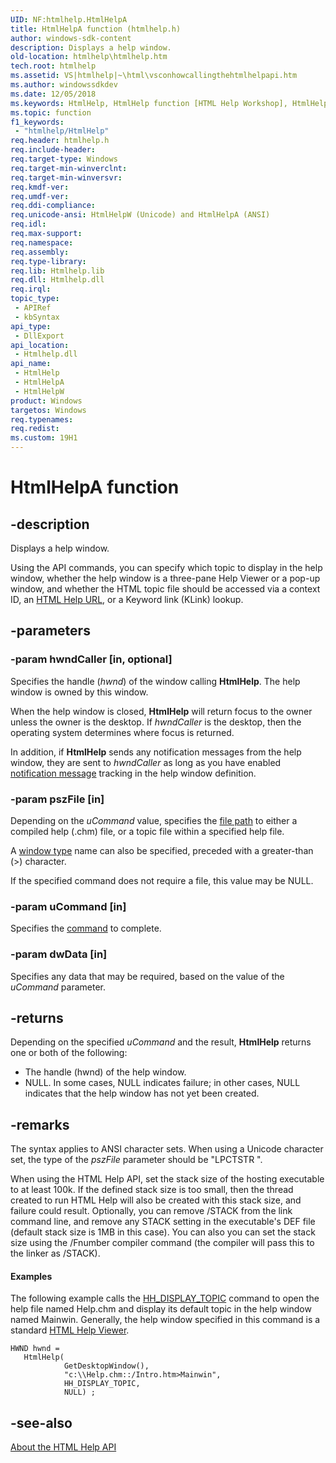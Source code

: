 ```yaml
---
UID: NF:htmlhelp.HtmlHelpA
title: HtmlHelpA function (htmlhelp.h)
author: windows-sdk-content
description: Displays a help window.
old-location: htmlhelp\htmlhelp.htm
tech.root: htmlhelp
ms.assetid: VS|htmlhelp|~\html\vsconhowcallingthehtmlhelpapi.htm
ms.author: windowssdkdev
ms.date: 12/05/2018
ms.keywords: HtmlHelp, HtmlHelp function [HTML Help Workshop], HtmlHelpA, HtmlHelpW, htmlhelp.htmlhelp, htmlhelp/HtmlHelp, htmlhelp/HtmlHelpA, htmlhelp/HtmlHelpW
ms.topic: function
f1_keywords: 
 - "htmlhelp/HtmlHelp"
req.header: htmlhelp.h
req.include-header: 
req.target-type: Windows
req.target-min-winverclnt: 
req.target-min-winversvr: 
req.kmdf-ver: 
req.umdf-ver: 
req.ddi-compliance: 
req.unicode-ansi: HtmlHelpW (Unicode) and HtmlHelpA (ANSI)
req.idl: 
req.max-support: 
req.namespace: 
req.assembly: 
req.type-library: 
req.lib: Htmlhelp.lib
req.dll: Htmlhelp.dll
req.irql: 
topic_type:
 - APIRef
 - kbSyntax
api_type:
 - DllExport
api_location:
 - Htmlhelp.dll
api_name:
 - HtmlHelp
 - HtmlHelpA
 - HtmlHelpW
product: Windows
targetos: Windows
req.typenames: 
req.redist: 
ms.custom: 19H1
---
```


# HtmlHelpA function


## -description


Displays a help window.

Using the API commands, you can specify which topic to display in the help window, whether the help window is a three-pane Help Viewer or a pop-up window, and whether the HTML topic file should be accessed via a context ID, an <a href="https://docs.microsoft.com/previous-versions/windows/desktop/htmlhelp/about-html-help-urls">HTML Help URL</a>, or a Keyword link (KLink) lookup. 


## -parameters




### -param hwndCaller [in, optional]

Specifies the handle (<i>hwnd</i>) of the window calling <b>HtmlHelp</b>. The help window is owned by this window. 



When the help window is closed, <b>HtmlHelp</b> will return focus to the owner unless the owner is the desktop. If <i>hwndCaller</i> is the desktop, then the operating system determines where focus is returned.

In addition, if <b>HtmlHelp</b> sends any notification messages from the help window, they are sent to <i>hwndCaller</i> as long as you have enabled <a href="https://docs.microsoft.com/previous-versions/windows/desktop/htmlhelp/about-notification-messages">notification message</a> tracking in the help window definition.


### -param pszFile [in]

Depending on the <i>uCommand</i> value, specifies the <a href="https://docs.microsoft.com/previous-versions/windows/desktop/htmlhelp/about-html-help-urls">file path</a> to either a compiled help (.chm) file, or a topic file within a specified help file. 



A <a href="https://docs.microsoft.com/previous-versions/windows/desktop/legacy/ms644703(v=vs.85)">window type</a> name can also be specified, preceded with a greater-than (&gt;) character.

If the specified command does not require a file, this value may be NULL.


### -param uCommand [in]

Specifies the <a href="https://docs.microsoft.com/previous-versions/windows/desktop/htmlhelp/about-commands">command</a> to complete.


### -param dwData [in]

Specifies any data that may be required, based on the value of the <i>uCommand</i> parameter.


## -returns



Depending on the specified <i>uCommand</i> and the result, <b>HtmlHelp</b> returns one or both of the following: 

<ul>
<li>The handle (hwnd) of the help window.</li>
<li>NULL. In some cases, NULL indicates failure; in other cases, NULL indicates that the help window has not yet been created. </li>
</ul>



## -remarks



The  syntax applies to ANSI character sets.  When using a Unicode character set, the type of the <i>pszFile</i> parameter should be "LPCTSTR  ".

When using the HTML Help API, set the stack size of the hosting executable to at least 100k. If the defined stack size is too small, then the thread created to run HTML Help will also be created with this stack size, and failure could result. Optionally, you can remove /STACK from the link command line, and remove any STACK setting in the executable's DEF file (default stack size is 1MB in this case). You can also you can set the stack size using the /Fnumber compiler command (the compiler will pass this to the linker as /STACK).


#### Examples

The following example calls the <a href="https://docs.microsoft.com/previous-versions/windows/desktop/htmlhelp/hh-display-topic-command">HH_DISPLAY_TOPIC</a> command to open the help file named Help.chm and display its default topic in the help window named Mainwin. Generally, the help window specified in this command is a standard <a href="https://docs.microsoft.com/previous-versions/windows/desktop/htmlhelp/about-the-html-help-viewer">HTML Help Viewer</a>. 


```
HWND hwnd =
   HtmlHelp(
            GetDesktopWindow(),
            "c:\\Help.chm::/Intro.htm>Mainwin",
            HH_DISPLAY_TOPIC,
            NULL) ;
```





## -see-also




<a href="https://docs.microsoft.com/previous-versions/windows/desktop/htmlhelp/html-help-api-overview">About the HTML Help API</a>
 

 

